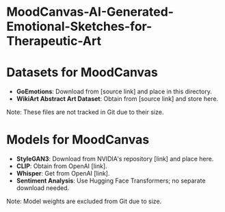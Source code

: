 # MoodCanvas-AI-Generated-Emotional-Sketches-for-Therapeutic-Art

# Datasets for MoodCanvas

- **GoEmotions**: Download from [source link] and place in this directory.
- **WikiArt Abstract Art Dataset**: Obtain from [source link] and store here.

Note: These files are not tracked in Git due to their size.


# Models for MoodCanvas

- **StyleGAN3**: Download from NVIDIA's repository [link] and place here.
- **CLIP**: Obtain from OpenAI [link].
- **Whisper**: Get from OpenAI [link].
- **Sentiment Analysis**: Use Hugging Face Transformers; no separate download needed.

Note: Model weights are excluded from Git due to size.
